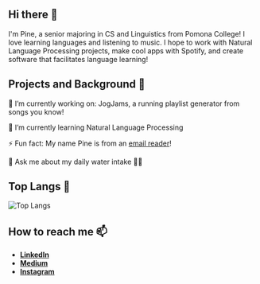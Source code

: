 ## Hi there 👋
I'm Pine, a senior majoring in CS and Linguistics from Pomona College! I love learning languages and listening to music. I hope to work with Natural Language Processing projects, make cool apps with Spotify, and create software that facilitates language learning!

## Projects and Background 🎯
🔭 I’m currently working on: JogJams, a running playlist generator from songs you know!

🌱 I’m currently learning Natural Language Processing

⚡ Fun fact: My name Pine is from an [email reader](https://en.wikipedia.org/wiki/Pine_(email_client))!

💬 Ask me about my daily water intake 🤔💦

## Top Langs 📝
![Top Langs](https://github-readme-stats.vercel.app/api/top-langs/?username=pinetcht&theme=tokyonight)

## How to reach me 📫 
- **[LinkedIn](https://www.linkedin.com/in/pine-netcharussaeng-0900861a0/)**
- **[Medium](https://medium.com/@pinetcht)**
- **[Instagram](https://www.instagram.com/ppiepine/)**

